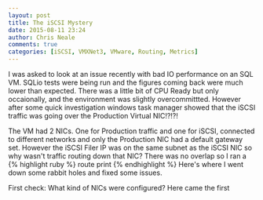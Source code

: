 ```yaml
---
layout: post
title: The iSCSI Mystery
date: 2015-08-11 23:24
author: Chris Neale
comments: true
categories: [iSCSI, VMXNet3, VMware, Routing, Metrics]
---
```

I was asked to look at an issue recently with bad IO performance on an SQL VM.  SQLio tests were being run and the figures coming back were much lower than expected. There was a little bit of CPU Ready but only occaionally, and the environment was slightly overcommittted.  However after some quick investigation windows task manager showed that the iSCSI traffic was going over the Production Virtual NIC!?!?!

The VM had 2 NICs.  One for Production traffic and one for iSCSI, connected to different networks and only the Production NIC had a default gateway set.  However the iSCSI Filer IP was on the same subnet as the iSCSI NIC so why wasn't traffic routing down that NIC?  There was no overlap so I ran a 
{% highlight ruby %}
route print
{% endhighlight %}
Here's where I went down some rabbit holes and fixed some issues.

First check:
What kind of NICs were configured?
Here came the first
